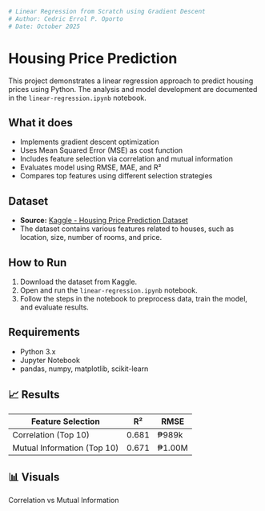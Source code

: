 ```python
# Linear Regression from Scratch using Gradient Descent
# Author: Cedric Errol P. Oporto
# Date: October 2025
```
# Housing Price Prediction

This project demonstrates a linear regression approach to predict housing prices using Python. The analysis and model development are documented in the `linear-regression.ipynb` notebook.

## What it does
- Implements gradient descent optimization
- Uses Mean Squared Error (MSE) as cost function
- Includes feature selection via correlation and mutual information
- Evaluates model using RMSE, MAE, and R²
- Compares top features using different selection strategies

## Dataset

- **Source:** [Kaggle - Housing Price Prediction Dataset](https://www.kaggle.com/datasets/harishkumardatalab/housing-price-prediction/)
- The dataset contains various features related to houses, such as location, size, number of rooms, and price.

## How to Run

1. Download the dataset from Kaggle.
2. Open and run the `linear-regression.ipynb` notebook.
3. Follow the steps in the notebook to preprocess data, train the model, and evaluate results.

## Requirements

- Python 3.x
- Jupyter Notebook
- pandas, numpy, matplotlib, scikit-learn

## 📈 Results
| Feature Selection | R² | RMSE |
|-------------------|----|------|
| Correlation (Top 10) | 0.681 | ₱989k |
| Mutual Information (Top 10) | 0.671 | ₱1.00M |


## 📊 Visuals
Correlation vs Mutual Information



